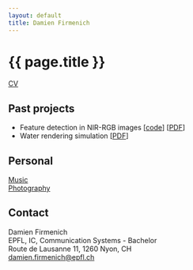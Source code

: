 ```yaml
---
layout: default
title: Damien Firmenich
---
```

	
# {{ page.title }}

[CV](/resume.html)

<!-- ## Current Projects -->


## Past projects
- Feature detection in NIR-RGB images [[code](http://github.com/damienfir/image-features)]  [[PDF](http://cloud.github.com/downloads/damienfir/damienfir.github.com/firmenich_feature_detection_nir2011.pdf "Feature detection PDF")]
- Water rendering simulation [[PDF](http://cloud.github.com/downloads/damienfir/damienfir.github.com/firmenich_water_rendering2010.pdf "Water rendering pdf")]

## Personal
[Music](http://www.digthis.ch)  
[Photography](http://www.flickr.com/photos/damienfir)

## Contact
Damien Firmenich  
EPFL, IC, Communication Systems - Bachelor  
Route de Lausanne 11, 1260 Nyon, CH  
<damien.firmenich@epfl.ch>